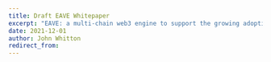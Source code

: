 ```yaml
---
title: Draft EAVE Whitepaper
excerpt: "EAVE: a multi-chain web3 engine to support the growing adoption of emerging assets on blockchain"
date: 2021-12-01
author: John Whitton
redirect_from:
---
```


<object data="/assets/posts/2021-12-01-eave-defi/DraftEAVEWhitepaper.pdf" width="1000" height="1000" type='application/pdf'/>

